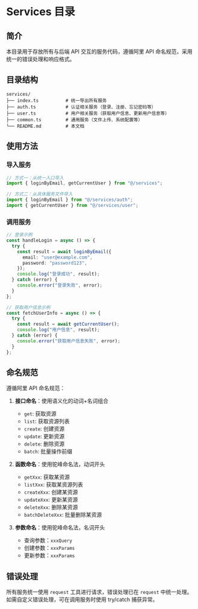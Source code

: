 # Services 目录

## 简介

本目录用于存放所有与后端 API 交互的服务代码，遵循阿里 API 命名规范，采用统一的错误处理和响应格式。

## 目录结构

```
services/
├── index.ts          # 统一导出所有服务
├── auth.ts           # 认证相关服务（登录、注册、忘记密码等）
├── user.ts           # 用户相关服务（获取用户信息、更新用户信息等）
├── common.ts         # 通用服务（文件上传、系统配置等）
└── README.md         # 本文档
```

## 使用方法

### 导入服务

```typescript
// 方式一：从统一入口导入
import { loginByEmail, getCurrentUser } from "@/services";

// 方式二：从具体服务文件导入
import { loginByEmail } from "@/services/auth";
import { getCurrentUser } from "@/services/user";
```

### 调用服务

```typescript
// 登录示例
const handleLogin = async () => {
  try {
    const result = await loginByEmail({
      email: "user@example.com",
      password: "password123",
    });
    console.log("登录成功", result);
  } catch (error) {
    console.error("登录失败", error);
  }
};

// 获取用户信息示例
const fetchUserInfo = async () => {
  try {
    const result = await getCurrentUser();
    console.log("用户信息", result);
  } catch (error) {
    console.error("获取用户信息失败", error);
  }
};
```

## 命名规范

遵循阿里 API 命名规范：

1. **接口命名**：使用语义化的动词+名词组合

   - `get`: 获取资源
   - `list`: 获取资源列表
   - `create`: 创建资源
   - `update`: 更新资源
   - `delete`: 删除资源
   - `batch`: 批量操作前缀

2. **函数命名**：使用驼峰命名法，动词开头

   - `getXxx`: 获取某资源
   - `listXxx`: 获取某资源列表
   - `createXxx`: 创建某资源
   - `updateXxx`: 更新某资源
   - `deleteXxx`: 删除某资源
   - `batchDeleteXxx`: 批量删除某资源

3. **参数命名**：使用驼峰命名法，名词开头
   - 查询参数：`xxxQuery`
   - 创建参数：`xxxParams`
   - 更新参数：`xxxParams`

## 错误处理

所有服务统一使用 `request` 工具进行请求，错误处理已在 `request` 中统一处理。如需自定义错误处理，可在调用服务时使用 try/catch 捕获异常。
